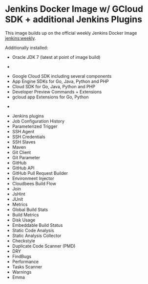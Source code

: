 Jenkins Docker Image w/ GCloud SDK + additional Jenkins Plugins
====================================================

This image builds up on the official weekly Jenkins Docker Image [jenkins:weekly](https://registry.hub.docker.com/_/jenkins/).

Additionally installed:

* Oracle JDK 7 (latest at point of image build)

-

* Google Cloud SDK including several components
 * App Engine SDKs for Go, Java, Python and PHP
 * Cloud SDK for Go, Java, Python and PHP
 * Developer Preview Commands + Extensions
 * gcloud app Extensions for Go, Python

-

* Jenkins plugins
 * Job Configuration History
 * Parameterized Trigger
 * SSH Agent
 * SSH Credentials
 * SSH Slaves 
 * Maven
 * Git Client
 * Git Parameter
 * GitHub
 * GitHub API
 * GitHub Pull Request Builder
 * Environment Injector
 * Cloudbees Build Flow
 * Join
 * JsHint
 * JUnit
 * Metrics
 * Global Build Stats
 * Build Metrics
 * Disk Usage
 * Embeddable Build Status
 * Static Code Analysis
 * Static Analysis Collector 
 * Checkstyle
 * Duplicate Code Scanner (PMD)
 * DRY
 * FindBugs
 * Performance
 * Tasks Scanner
 * Warnings
 * Emma